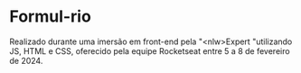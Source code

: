 # Formul-rio
Realizado durante uma imersão em front-end  pela "&lt;nlw>Expert "utilizando JS, HTML e CSS, oferecido pela equipe Rocketseat entre 5 a 8 de fevereiro de 2024.
